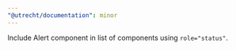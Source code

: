 ```yaml
---
"@utrecht/documentation": minor
---
```


Include Alert component in list of components using `role="status"`.
